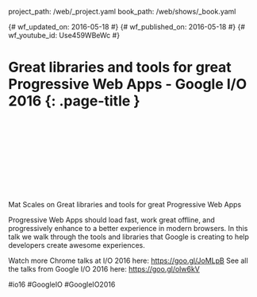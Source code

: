 project_path: /web/_project.yaml
book_path: /web/shows/_book.yaml

{# wf_updated_on: 2016-05-18 #}
{# wf_published_on: 2016-05-18 #}
{# wf_youtube_id: Use459WBeWc #}

# Great libraries and tools for great Progressive Web Apps - Google I/O 2016 {: .page-title }


<div class="video-wrapper">
  <iframe class="devsite-embedded-youtube-video" data-video-id="Use459WBeWc"
          data-autohide="1" data-showinfo="0" frameborder="0" allowfullscreen>
  </iframe>
</div>


Mat Scales on Great libraries and tools for great Progressive Web Apps 

Progressive Web Apps should load fast, work great offline, and progressively enhance to a better experience in modern browsers. In this talk we walk through the tools and libraries that Google is creating to help developers create awesome experiences.

Watch more Chrome talks at I/O 2016 here: https://goo.gl/JoMLpB 
See all the talks from Google I/O 2016 here: https://goo.gl/olw6kV

#io16 #GoogleIO #GoogleIO2016
